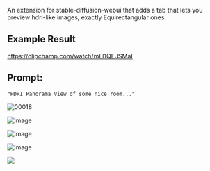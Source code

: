 An extension for stable-diffusion-webui that adds a tab that lets you preview hdri-like images, exactly Equirectangular ones.

## Example Result
https://clipchamp.com/watch/mLl1QEJSMaI

## Prompt: 
```"HDRI Panorama View of some nice room..." ```

![00018](https://user-images.githubusercontent.com/7210708/224516685-82996c11-7187-4eda-af81-4b209349f97e.jpg)

![image](https://user-images.githubusercontent.com/7210708/224516606-b92f4884-3fce-4eb7-9786-1b892b5665ba.png)

![image](https://user-images.githubusercontent.com/7210708/224516741-ccc57e2e-5d63-4956-84b5-7f24054ed581.png)

![image](https://user-images.githubusercontent.com/7210708/224516760-90480799-5c51-49c4-8e0b-afa75559aa9b.png)


![](about.png)

